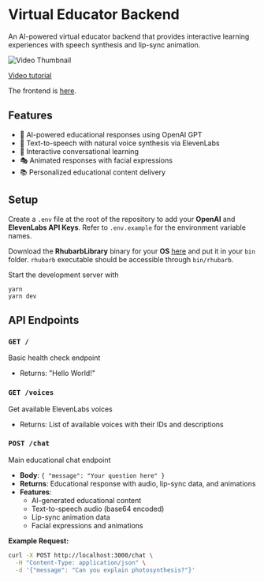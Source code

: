 

# Virtual Educator Backend

An AI-powered virtual educator backend that provides interactive learning experiences with speech synthesis and lip-sync animation.

![Video Thumbnail](https://img.youtube.com/vi/EzzcEL_1o9o/maxresdefault.jpg)

[Video tutorial](https://youtu.be/EzzcEL_1o9o)

The frontend is [here](https://github.com/wass08/r3f-virtual-girlfriend-frontend).

## Features
- 🤖 AI-powered educational responses using OpenAI GPT
- 🎤 Text-to-speech with natural voice synthesis via ElevenLabs
- 💬 Interactive conversational learning
- 🎭 Animated responses with facial expressions
- 📚 Personalized educational content delivery

## Setup
Create a `.env` file at the root of the repository to add your **OpenAI** and **ElevenLabs API Keys**. Refer to `.env.example` for the environment variable names.

Download the **RhubarbLibrary** binary for your **OS** [here](https://github.com/DanielSWolf/rhubarb-lip-sync/releases) and put it in your `bin` folder. `rhubarb` executable should be accessible through `bin/rhubarb`.

Start the development server with
```
yarn
yarn dev
```

## API Endpoints

### `GET /`
Basic health check endpoint
- Returns: "Hello World!"

### `GET /voices`
Get available ElevenLabs voices
- Returns: List of available voices with their IDs and descriptions

### `POST /chat`
Main educational chat endpoint
- **Body**: `{ "message": "Your question here" }`
- **Returns**: Educational response with audio, lip-sync data, and animations
- **Features**: 
  - AI-generated educational content
  - Text-to-speech audio (base64 encoded)
  - Lip-sync animation data
  - Facial expressions and animations

**Example Request:**
```bash
curl -X POST http://localhost:3000/chat \
  -H "Content-Type: application/json" \
  -d '{"message": "Can you explain photosynthesis?"}'
```
